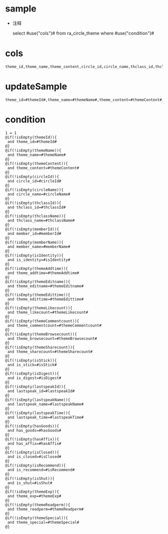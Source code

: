 sample
===
* 注释

	select #use("cols")# from ra_circle_theme  where  #use("condition")#

cols
===
	theme_id,theme_name,theme_content,circle_id,circle_name,thclass_id,thclass_name,member_id,member_name,is_identity,theme_addtime,theme_editname,theme_edittime,theme_likecount,theme_commentcount,theme_browsecount,theme_sharecount,is_stick,is_digest,lastspeak_id,lastspeak_name,lastspeak_time,has_goods,has_affix,is_closed,is_recommend,is_shut,theme_exp,theme_readperm,theme_special

updateSample
===
	
	theme_id=#themeId#,theme_name=#themeName#,theme_content=#themeContent#,circle_id=#circleId#,circle_name=#circleName#,thclass_id=#thclassId#,thclass_name=#thclassName#,member_id=#memberId#,member_name=#memberName#,is_identity=#isIdentity#,theme_addtime=#themeAddtime#,theme_editname=#themeEditname#,theme_edittime=#themeEdittime#,theme_likecount=#themeLikecount#,theme_commentcount=#themeCommentcount#,theme_browsecount=#themeBrowsecount#,theme_sharecount=#themeSharecount#,is_stick=#isStick#,is_digest=#isDigest#,lastspeak_id=#lastspeakId#,lastspeak_name=#lastspeakName#,lastspeak_time=#lastspeakTime#,has_goods=#hasGoods#,has_affix=#hasAffix#,is_closed=#isClosed#,is_recommend=#isRecommend#,is_shut=#isShut#,theme_exp=#themeExp#,theme_readperm=#themeReadperm#,theme_special=#themeSpecial#

condition
===

	1 = 1  
	@if(!isEmpty(themeId)){
	 and theme_id=#themeId#
	@}
	@if(!isEmpty(themeName)){
	 and theme_name=#themeName#
	@}
	@if(!isEmpty(themeContent)){
	 and theme_content=#themeContent#
	@}
	@if(!isEmpty(circleId)){
	 and circle_id=#circleId#
	@}
	@if(!isEmpty(circleName)){
	 and circle_name=#circleName#
	@}
	@if(!isEmpty(thclassId)){
	 and thclass_id=#thclassId#
	@}
	@if(!isEmpty(thclassName)){
	 and thclass_name=#thclassName#
	@}
	@if(!isEmpty(memberId)){
	 and member_id=#memberId#
	@}
	@if(!isEmpty(memberName)){
	 and member_name=#memberName#
	@}
	@if(!isEmpty(isIdentity)){
	 and is_identity=#isIdentity#
	@}
	@if(!isEmpty(themeAddtime)){
	 and theme_addtime=#themeAddtime#
	@}
	@if(!isEmpty(themeEditname)){
	 and theme_editname=#themeEditname#
	@}
	@if(!isEmpty(themeEdittime)){
	 and theme_edittime=#themeEdittime#
	@}
	@if(!isEmpty(themeLikecount)){
	 and theme_likecount=#themeLikecount#
	@}
	@if(!isEmpty(themeCommentcount)){
	 and theme_commentcount=#themeCommentcount#
	@}
	@if(!isEmpty(themeBrowsecount)){
	 and theme_browsecount=#themeBrowsecount#
	@}
	@if(!isEmpty(themeSharecount)){
	 and theme_sharecount=#themeSharecount#
	@}
	@if(!isEmpty(isStick)){
	 and is_stick=#isStick#
	@}
	@if(!isEmpty(isDigest)){
	 and is_digest=#isDigest#
	@}
	@if(!isEmpty(lastspeakId)){
	 and lastspeak_id=#lastspeakId#
	@}
	@if(!isEmpty(lastspeakName)){
	 and lastspeak_name=#lastspeakName#
	@}
	@if(!isEmpty(lastspeakTime)){
	 and lastspeak_time=#lastspeakTime#
	@}
	@if(!isEmpty(hasGoods)){
	 and has_goods=#hasGoods#
	@}
	@if(!isEmpty(hasAffix)){
	 and has_affix=#hasAffix#
	@}
	@if(!isEmpty(isClosed)){
	 and is_closed=#isClosed#
	@}
	@if(!isEmpty(isRecommend)){
	 and is_recommend=#isRecommend#
	@}
	@if(!isEmpty(isShut)){
	 and is_shut=#isShut#
	@}
	@if(!isEmpty(themeExp)){
	 and theme_exp=#themeExp#
	@}
	@if(!isEmpty(themeReadperm)){
	 and theme_readperm=#themeReadperm#
	@}
	@if(!isEmpty(themeSpecial)){
	 and theme_special=#themeSpecial#
	@}
	
	